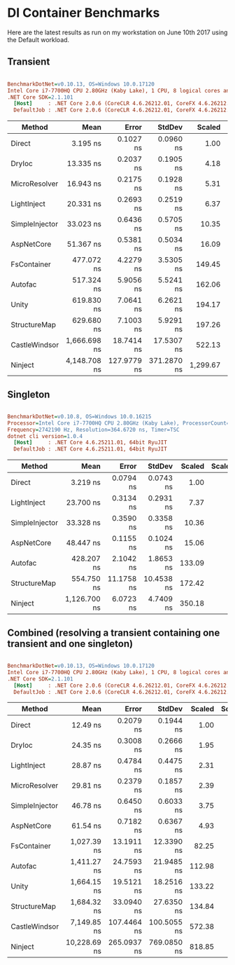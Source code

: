# DI Container Benchmarks

Here are the latest results as run on my workstation on June 10th 2017 using the Default workload.

## Transient
``` ini

BenchmarkDotNet=v0.10.13, OS=Windows 10.0.17120
Intel Core i7-7700HQ CPU 2.80GHz (Kaby Lake), 1 CPU, 8 logical cores and 4 physical cores
.NET Core SDK=2.1.101
  [Host]     : .NET Core 2.0.6 (CoreCLR 4.6.26212.01, CoreFX 4.6.26212.01), 64bit RyuJIT
  DefaultJob : .NET Core 2.0.6 (CoreCLR 4.6.26212.01, CoreFX 4.6.26212.01), 64bit RyuJIT


```
|         Method |         Mean |       Error |      StdDev |   Scaled | ScaledSD |  Gen 0 |  Gen 1 | Allocated |
|--------------- |-------------:|------------:|------------:|---------:|---------:|-------:|-------:|----------:|
|         Direct |     3.195 ns |   0.1027 ns |   0.0960 ns |     1.00 |     0.00 | 0.0076 |      - |      24 B |
|         DryIoc |    13.335 ns |   0.2037 ns |   0.1905 ns |     4.18 |     0.13 | 0.0076 |      - |      24 B |
|  MicroResolver |    16.943 ns |   0.2175 ns |   0.1928 ns |     5.31 |     0.16 | 0.0076 |      - |      24 B |
|    LightInject |    20.331 ns |   0.2693 ns |   0.2519 ns |     6.37 |     0.20 | 0.0076 |      - |      24 B |
| SimpleInjector |    33.023 ns |   0.6436 ns |   0.5705 ns |    10.35 |     0.34 | 0.0076 |      - |      24 B |
|     AspNetCore |    51.367 ns |   0.5381 ns |   0.5034 ns |    16.09 |     0.49 | 0.0076 |      - |      24 B |
|    FsContainer |   477.072 ns |   4.2279 ns |   3.5305 ns |   149.45 |     4.45 | 0.1040 |      - |     328 B |
|        Autofac |   517.324 ns |   5.9056 ns |   5.5241 ns |   162.06 |     4.97 | 0.2384 |      - |     752 B |
|          Unity |   619.830 ns |   7.0641 ns |   6.2621 ns |   194.17 |     5.92 | 0.3271 |      - |    1032 B |
|   StructureMap |   629.680 ns |   7.1003 ns |   5.9291 ns |   197.26 |     5.97 | 0.3271 |      - |    1032 B |
|  CastleWindsor | 1,666.698 ns |  18.7414 ns |  17.5307 ns |   522.13 |    15.99 | 0.3262 |      - |    1032 B |
|        Ninject | 4,148.708 ns | 127.9779 ns | 371.2870 ns | 1,299.67 |   121.69 | 0.6180 | 0.1526 |    1968 B |

## Singleton
``` ini

BenchmarkDotNet=v0.10.8, OS=Windows 10.0.16215
Processor=Intel Core i7-7700HQ CPU 2.80GHz (Kaby Lake), ProcessorCount=8
Frequency=2742190 Hz, Resolution=364.6720 ns, Timer=TSC
dotnet cli version=1.0.4
  [Host]     : .NET Core 4.6.25211.01, 64bit RyuJIT
  DefaultJob : .NET Core 4.6.25211.01, 64bit RyuJIT


```
 |         Method |         Mean |      Error |     StdDev | Scaled | ScaledSD |  Gen 0 | Allocated |
 |--------------- |-------------:|-----------:|-----------:|-------:|---------:|-------:|----------:|
 |         Direct |     3.219 ns |  0.0794 ns |  0.0743 ns |   1.00 |     0.00 |      - |       0 B |
 |    LightInject |    23.700 ns |  0.3134 ns |  0.2931 ns |   7.37 |     0.19 |      - |       0 B |
 | SimpleInjector |    33.328 ns |  0.3590 ns |  0.3358 ns |  10.36 |     0.25 |      - |       0 B |
 |     AspNetCore |    48.447 ns |  0.1155 ns |  0.1024 ns |  15.06 |     0.34 |      - |       0 B |
 |        Autofac |   428.207 ns |  2.1042 ns |  1.8653 ns | 133.09 |     3.06 | 0.2031 |     640 B |
 |   StructureMap |   554.750 ns | 11.1758 ns | 10.4538 ns | 172.42 |     5.01 | 0.3557 |    1120 B |
 |        Ninject | 1,126.700 ns |  6.0723 ns |  4.7409 ns | 350.18 |     8.04 | 0.3376 |    1064 B |

## Combined (resolving a transient containing one transient and one singleton) 
``` ini

BenchmarkDotNet=v0.10.13, OS=Windows 10.0.17120
Intel Core i7-7700HQ CPU 2.80GHz (Kaby Lake), 1 CPU, 8 logical cores and 4 physical cores
.NET Core SDK=2.1.101
  [Host]     : .NET Core 2.0.6 (CoreCLR 4.6.26212.01, CoreFX 4.6.26212.01), 64bit RyuJIT
  DefaultJob : .NET Core 2.0.6 (CoreCLR 4.6.26212.01, CoreFX 4.6.26212.01), 64bit RyuJIT


```
|         Method |         Mean |       Error |      StdDev | Scaled | ScaledSD |  Gen 0 |  Gen 1 | Allocated |
|--------------- |-------------:|------------:|------------:|-------:|---------:|-------:|-------:|----------:|
|         Direct |     12.49 ns |   0.2079 ns |   0.1944 ns |   1.00 |     0.00 | 0.0178 |      - |      56 B |
|         DryIoc |     24.35 ns |   0.3008 ns |   0.2666 ns |   1.95 |     0.04 | 0.0178 |      - |      56 B |
|    LightInject |     28.87 ns |   0.4784 ns |   0.4475 ns |   2.31 |     0.05 | 0.0178 |      - |      56 B |
|  MicroResolver |     29.81 ns |   0.2379 ns |   0.1857 ns |   2.39 |     0.04 | 0.0178 |      - |      56 B |
| SimpleInjector |     46.78 ns |   0.6450 ns |   0.6033 ns |   3.75 |     0.07 | 0.0178 |      - |      56 B |
|     AspNetCore |     61.54 ns |   0.7182 ns |   0.6367 ns |   4.93 |     0.09 | 0.0178 |      - |      56 B |
|    FsContainer |  1,027.39 ns |  13.1911 ns |  12.3390 ns |  82.25 |     1.57 | 0.2327 |      - |     736 B |
|        Autofac |  1,411.27 ns |  24.7593 ns |  21.9485 ns | 112.98 |     2.41 | 0.5741 |      - |    1808 B |
|          Unity |  1,664.15 ns |  19.5121 ns |  18.2516 ns | 133.22 |     2.47 | 0.6580 |      - |    2072 B |
|   StructureMap |  1,684.32 ns |  33.0940 ns |  27.6350 ns | 134.84 |     2.96 | 0.6580 |      - |    2072 B |
|  CastleWindsor |  7,149.85 ns | 107.4464 ns | 100.5055 ns | 572.38 |    11.68 | 0.8316 |      - |    2632 B |
|        Ninject | 10,228.69 ns | 265.0937 ns | 769.0850 ns | 818.85 |    62.51 | 1.7700 | 0.4272 |    5584 B |
